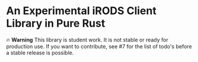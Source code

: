 # An Experimental iRODS Client Library in Pure Rust

🔥 **Warning** This library is student work. It is not stable or ready for production use. If you want to contribute, see #7 for the list of todo's before a stable release is possible.
